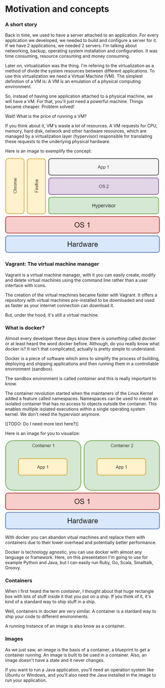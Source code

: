 # Motivation and concepts

### A short story

Back in time, we used to have a server attached to an application. For every application we developed, we needed to build and configure a server for it. If we have 2 applications, we needed 2 servers. I'm talking about networking, backup, operating system installation and configuration. It was time consuming, resource consuming and money consuming.

Later on, virtualization was the thing. I'm refering to the virtualization as a method of divide the system resources between different applications. To use this virtualization we need a Virtual Machine (VM). The simplest definition of a VM is: A VM is an emulation of a physical computing environment.

So, instead of having one application attached to a physical machine, we will have a VM. For that, you'll just need a powerful machine. Things became cheaper. Problem solved!

Wait! What is the price of running a VM?

If you think about it, VM's waste a lot of resources. A VM requests for CPU, memory, hard disk, network and other hardware resources, which are managed by a virtualization layer (hypervisor) responsible for translating these requests to the underlying physical hardware.

Here is an image to exemplify the concept:

![Emulation](https://raw.githubusercontent.com/carlan/docker-training/master/docs/images/emulation.png)

### Vagrant: The virtual machine manager

Vagrant is a virtual machine manager, with it you can easily create, modify and delete virtual machines using the command line rather than a user interface with icons.

The creation of the virtual machines became faster with Vagrant. It offers a repository with virtual machines pre-installed to be downloaded and used as faster as your internet connection can download it.

But, under the hood, it's still a virtual machine.

### What is docker?

Almost every developer these days know there is _something_ called docker or at least heard the word docker before. Although, do you really know what docker is? It isn't that complicated, actually is pretty simple to understand.

Docker is a piece of software which aims to simplify the process of building, deploying and shipping applications and then running them in a controllable environment (sandbox).

The sandbox environment is called _container_ and this is really important to know.

The container revolution started when the maintaners of the Linux Kernel added a feature called namespaces. Namespaces can be used to create an isolated container that has no access to objects outside the container. This enables multiple isolated executions within a single operating system kernel. We don't need the hypervisor anymore.

[[TODO: Do I need more text here?]]

Here is an image for you to visualize:

![Container based virtualization](https://raw.githubusercontent.com/carlan/docker-training/master/docs/images/contenarization.png)

With docker you can abandon vitual machines and replace them with containers due to their lower overhead and potentially better performance.

Docker is technology agnostic, you can use docker with almost  any language or framework. Here, on this presentation I'm going to use for example Python and Java, but I can easily run Ruby, Go, Scala, Smalltalk, Groovy.

### Containers

When I first heard the term _container_, I thought about that huge rectangle box with lots of stuff inside it that you put on a ship. If you think of it, it's kind of a standard way to ship stuff in a ship.

Well, containers in docker are very similar. A container is a stardard way to ship your code to different environments.

A running instance of an image is also know as a container.

### Images

As we just saw, an image is the basis of a container, a blueprint to get a container running. An image is built to be used in a container. Also, an image doesn't have a state and it never changes.

If you want to run a Java application, you'll need an operation system like Ubuntu or Windows, and you'll also need the Java installed in the image to run your application.

